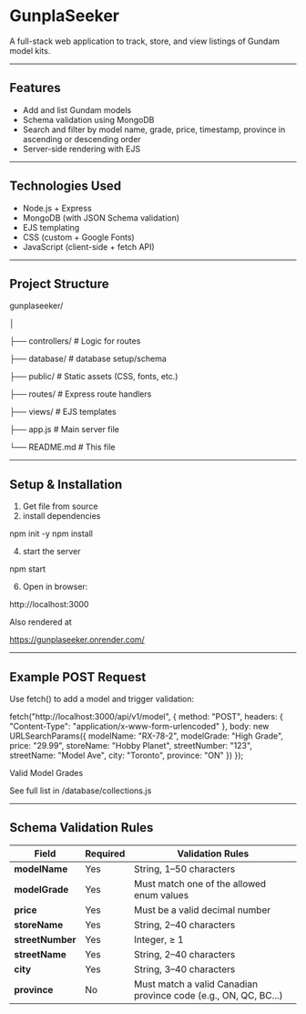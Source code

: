 # GunplaSeeker
A full-stack web application to track, store, and view listings of Gundam model kits.

---

## Features

- Add and list Gundam models
- Schema validation using MongoDB
- Search and filter by model name, grade, price, timestamp, province in ascending or descending order
- Server-side rendering with EJS
  
---

## Technologies Used

- Node.js + Express
- MongoDB (with JSON Schema validation)
- EJS templating
- CSS (custom + Google Fonts)
- JavaScript (client-side + fetch API)

---

## Project Structure

gunplaseeker/

│

├── controllers/ # Logic for routes

├── database/ # database setup/schema

├── public/ # Static assets (CSS, fonts, etc.)

├── routes/ # Express route handlers

├── views/ # EJS templates

├── app.js # Main server file

└── README.md # This file

---

## Setup & Installation

1. Get file from source
2. install dependencies
   
  npm init -y
  npm install
  
4. start the server

  npm start
  
6. Open in browser:

  http://localhost:3000

Also rendered at

https://gunplaseeker.onrender.com/

---

## Example POST Request

Use fetch() to add a model and trigger validation:

fetch("http://localhost:3000/api/v1/model", {
  method: "POST",
  headers: {
    "Content-Type": "application/x-www-form-urlencoded"
  },
  body: new URLSearchParams({
    modelName: "RX-78-2",
    modelGrade: "High Grade",
    price: "29.99",
    storeName: "Hobby Planet",
    streetNumber: "123",
    streetName: "Model Ave",
    city: "Toronto",
    province: "ON"
  })
});

Valid Model Grades

See full list in /database/collections.js

---

## Schema Validation Rules

| **Field**        | **Required** | **Validation Rules**                                            |
| ---------------- | ------------ | --------------------------------------------------------------- |
| **modelName**    | Yes          | String, 1–50 characters                                         |
| **modelGrade**   | Yes          | Must match one of the allowed enum values                       |
| **price**        | Yes          | Must be a valid decimal number                                  |
| **storeName**    | Yes          | String, 2–40 characters                                         |
| **streetNumber** | Yes          | Integer, ≥ 1                                                    |
| **streetName**   | Yes          | String, 2–40 characters                                         |
| **city**         | Yes          | String, 3–40 characters                                         |
| **province**     | No           | Must match a valid Canadian province code (e.g., ON, QC, BC...) |
